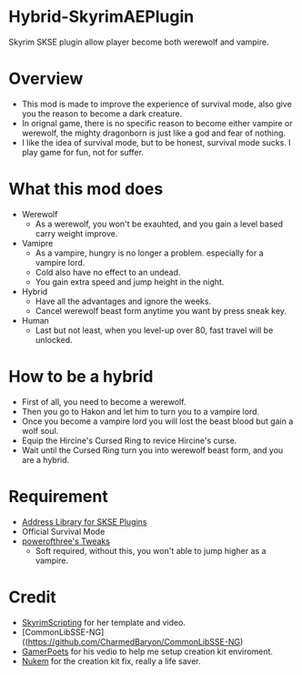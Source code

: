 # Hybrid-SkyrimAEPlugin
Skyrim SKSE plugin allow player become both werewolf and vampire.
# Overview
- This mod is made to improve the experience of survival mode, also give you the reason to become a dark creature.
- In orignal game, there is no specific reason to become either vampire or werewolf, the mighty dragonborn is just like a god and fear of nothing.
- I like the idea of survival mode, but to be honest, survival mode sucks. I play game for fun, not for suffer.
# What this mod does
- Werewolf
  * As a werewolf, you won't be exauhted, and you gain a level based carry weight improve.
- Vamipre
  * As a vampire, hungry is no longer a problem. especially for a vampire lord.
  * Cold also have no effect to an undead.
  * You gain extra speed and jump height in the night.
- Hybrid
  * Have all the advantages and ignore the weeks.
  * Cancel werewolf beast form anytime you want by press sneak key.
- Human
  * Last but not least, when you level-up over 80, fast travel will be unlocked.
# How to be a hybrid
- First of all, you need to become a werewolf.
- Then you go to Hakon and let him to turn you to a vampire lord.
- Once you become a vampire lord you will lost the beast blood but gain a wolf soul.
- Equip the Hircine's Cursed Ring to revice Hircine's curse.
- Wait until the Cursed Ring turn you into werewolf beast form, and you are a hybrid.
# Requirement
- [Address Library for SKSE Plugins](https://www.nexusmods.com/skyrimspecialedition/mods/32444)
- Official Survival Mode
- [powerofthree's Tweaks](https://www.nexusmods.com/skyrimspecialedition/mods/51073)
  * Soft required, without this, you won't able to jump higher as a vampire.
# Credit
- [SkyrimScripting](https://github.com/mrowrpurr) for her template and video.
- [CommonLibSSE-NG]((https://github.com/CharmedBaryon/CommonLibSSE-NG)
- [GamerPoets](https://www.youtube.com/watch?v=l3FuJA1UGvQ) for his vedio to help me setup creation kit enviroment.
- [Nukem](https://www.nexusmods.com/skyrimspecialedition/mods/20061) for the creation kit fix, really a life saver.
